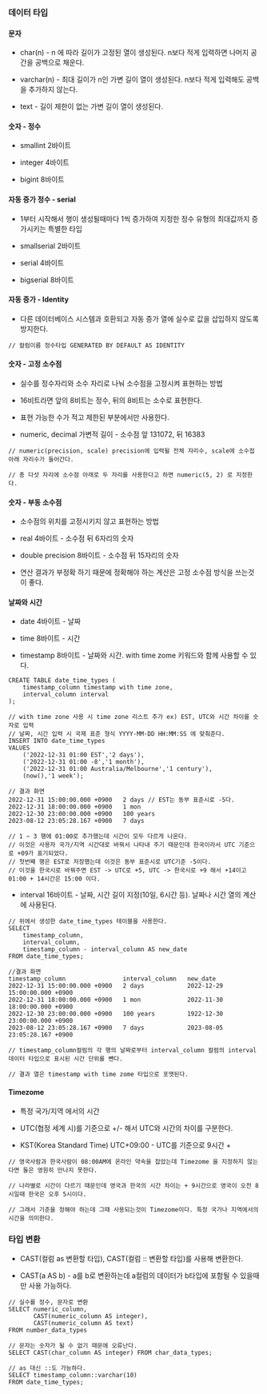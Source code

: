 ### 데이터 타입


#### 문자

* char(n) - n 에 따라 길이가 고정된 열이 생성된다. n보다 적게 입력하면 나머지 공간을 공백으로 채운다.

* varchar(n) - 최대 길이가 n인 가변 길이 열이 생성된다. n보다 적게 입력해도 공백을 추가하지 않는다.

* text - 길이 제한이 없는 가변 길이 열이 생성된다.


#### 숫자 - 정수

* smallint 2바이트

* integer 4바이트

* bigint 8바이트


#### 자동 증가 정수 - serial

* 1부터 시작해서 행이 생성될때마다 1씩 증가하여 지정한 정수 유형의 최대값까지 증가시키는 특별한 타입

* smallserial 2바이트

* serial 4바이트

* bigserial 8바이트


#### 자동 증가 - Identity

* 다른 데이터베이스 시스템과 호환되고 자동 증가 열에 실수로 값을 삽입하지 않도록 방지한다.

```
// 컬럼이름 정수타입 GENERATED BY DEFAULT AS IDENTITY 
```

#### 숫자 - 고정 소수점

* 실수를 정수자리와 소수 자리로 나눠 소수점을 고정시켜 표현하는 방법

* 16비트라면 앞의 8비트는 정수, 뒤의 8비트는 소수로 표현한다.

* 표현 가능한 수가 적고 제한된 부분에서만 사용한다.

* numeric, decimal 가변적 길이 - 소수점 앞 131072, 뒤 16383

```
// numeric(precision, scale) precision에 입력될 전체 자리수, scale에 소수접 아래 자리수가 들어간다.

// 총 다섯 자리에 소수점 아래로 두 자리를 사용한다고 하면 numeric(5, 2) 로 지정한다.
```


#### 숫자 - 부동 소수점

* 소수점의 위치를 고정시키지 않고 표현하는 방법

* real 4바이트 - 소수점 뒤 6자리의 숫자

* double precision 8바이트 - 소수점 뒤 15자리의 숫자

* 연산 결과가 부정확 하기 때문에 정확해야 하는 계산은 고정 소수점 방식을 쓰는것이 좋다.


#### 날짜와 시간

* date 4바이트 - 날짜

* time 8바이트 - 시간

* timestamp 8바이트 - 날짜와 시간. with time zome 키워드와 함께 사용할 수 있다.
```
CREATE TABLE date_time_types (
    timestamp_column timestamp with time zone,
    interval_column interval
);

// with time zone 사용 시 time zone 리스트 추가 ex) EST, UTC와 시간 차이를 숫자로 입력
// 날짜, 시간 입력 시 국제 표준 형식 YYYY-MM-DD HH:MM:SS 에 맞춰준다.
INSERT INTO date_time_types
VALUES
    ('2022-12-31 01:00 EST','2 days'), 
    ('2022-12-31 01:00 -8','1 month'), 
    ('2022-12-31 01:00 Australia/Melbourne','1 century'),
    (now(),'1 week');

// 결과 화면
2022-12-31 15:00:00.000 +0900	2 days // EST는 동부 표준시로 -5다.
2022-12-31 18:00:00.000 +0900	1 mon
2022-12-30 23:00:00.000 +0900	100 years
2023-08-12 23:05:28.167 +0900	7 days

// 1 ~ 3 행에 01:00로 추가했는데 시간이 모두 다르게 나온다.
// 이것은 사용자 국가/지역 시간대로 바꿔서 나타내 주기 때문인데 한국이라서 UTC 기준으로 +09가 표기되었다.
// 첫번째 행은 EST로 저장했는데 이것은 동부 표준시로 UTC기준 -5이다.
// 이것을 한국시로 바꿔주면 EST -> UTC로 +5, UTC -> 한국시로 +9 해서 +14이고 01:00 + 14시간은 15:00 이다. 
```

* interval 16바이트 - 날짜, 시간 길이 지정(10일, 6시간 등). 날짜나 시간 열의 계산에 사용된다.
```
// 위에서 생성한 date_time_types 테이블을 사용한다.
SELECT
    timestamp_column,
    interval_column,
    timestamp_column - interval_column AS new_date
FROM date_time_types;

//결과 화면
timestamp_column                interval_column   new_date
2022-12-31 15:00:00.000 +0900	2 days	          2022-12-29 15:00:00.000 +0900
2022-12-31 18:00:00.000 +0900	1 mon	          2022-11-30 18:00:00.000 +0900
2022-12-30 23:00:00.000 +0900	100 years	      1922-12-30 23:00:00.000 +0900
2023-08-12 23:05:28.167 +0900	7 days	          2023-08-05 23:05:28.167 +0900

// timestamp_column컬럼의 각 행의 날짜로부터 interval_column 컬럼의 interval 데이터 타입으로 표시된 시간 단위를 뺀다.

// 결과 열은 timestamp with time zome 타입으로 포맷된다.
```  


#### Timezome

* 특정 국가/지역 에서의 시간

* UTC(협정 세계 시)를 기준으로 +/- 해서 UTC와 시간의 차이를 구분한다.

* KST(Korea Standard Time) UTC+09:00 - UTC를 기준으로 9시간 +

```
// 영국사람과 한국사람이 08:00AM에 온라인 약속을 잡았는데 Timezome 을 지정하지 않는다면 둘은 영원히 만나지 못한다.

// 나라별로 시간이 다르기 때문인데 영국과 한국의 시간 차이는 + 9시간으로 영국이 오전 8시일때 한국은 오후 5시이다.

// 그래서 기준을 정해야 하는데 그때 사용되는것이 Timezome이다. 특정 국가나 지역에서의 시간을 의미한다.
```


### 타입 변환

* CAST(컬럼 as 변환할 타입), CAST(컬럼 :: 변환할 타입)를 사용해 변환한다.

* CAST(a AS b) - a를 b로 변환하는데 a컬럼의 데이터가 b타입에 포함될 수 있을때만 사용 가능하다.   

```
// 실수를 정수, 문자로 변환
SELECT numeric_column,
       CAST(numeric_column AS integer),
       CAST(numeric_column AS text)
FROM number_data_types

// 문자는 숫자가 될 수 없기 때문에 오류난다.
SELECT CAST(char_column AS integer) FROM char_data_types;

// as 대신 ::도 가능하다.
SELECT timestamp_column::varchar(10)
FROM date_time_types;
```

